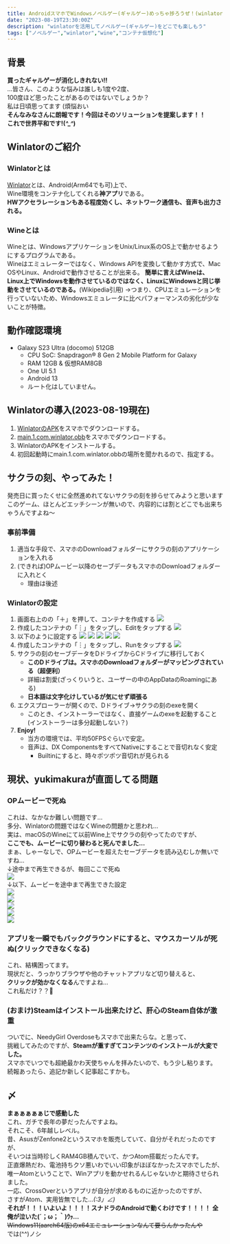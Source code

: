 ```yaml
---
title: AndroidスマホでWindowsノベルゲー(ギャルゲー)めっちゃ捗ろうぜ！(winlator)
date: "2023-08-19T23:30:00Z"
description: "winlatorを活用してノベルゲー(ギャルゲー)をどこでも楽しもう"
tags: ["ノベルゲー","winlator","wine","コンテナ仮想化"]
---
```

## 背景
**買ったギャルゲーが消化しきれない!!**
<br/>
...皆さん、このような悩みは誰しも1度や2度、   
100度ほど思ったことがあるのではないでしょうか？   
私は日頃思ってます (煩悩おい
<br/>
**そんなみなさんに朗報です！今回はそのソリューションを提案します！！**   
**これで世界平和です!(*^_^*)**

## Winlatorのご紹介
### Winlatorとは
[Winlator](https://github.com/brunodev85/winlator)とは、Android(Arm64でも可)上で、   
Wine環境をコンテナ化してくれる**神アプリ**である。  
**HWアクセラレーションもある程度効くし、ネットワーク通信も、音声も出力される。**
### Wineとは
Wineとは、WindowsアプリケーションをUnix/Linux系のOS上で動かせるようにするプログラムである。   
Wineはエミュレーターではなく、Windows APIを変換して動かす方式で、Mac OSやLinux、Androidで動作させることが出来る。
**簡単に言えばWineは、Linux上でWindowsを動作させているのではなく、LinuxにWindowsと同じ挙動をさせているのである。**(Wikipedia引用)
→つまり、CPUエミュレーションを行っていないため、Windowsエミュレータに比べパフォーマンスの劣化が少ないことが特徴。

## 動作確認環境
- Galaxy S23 Ultra (docomo) 512GB
    - CPU SoC: Snapdragon® 8 Gen 2 Mobile Platform for Galaxy
    - RAM 12GB & 仮想RAM8GB
    - One UI 5.1
    - Android 13
    - ルート化はしていません。


## Winlatorの導入(2023-08-19現在)
1. [WinlatorのAPK](https://github.com/brunodev85/winlator/releases)をスマホでダウンロードする。
2. [main.1.com.winlator.obb](https://github.com/brunodev85/winlator/releases/tag/v1.0.0)をスマホでダウンロードする。
3. WinlatorのAPKをインストールする。
4. 初回起動時にmain.1.com.winlator.obbの場所を聞かれるので、指定する。


## サクラの刻、やってみた！
発売日に買ったくせに全然進めれてないサクラの刻を捗らせてみようと思います    
このゲーム、ほとんどエッチシーンが無いので、内容的には割とどこでも出来ちゃうんですよね〜   
### 事前準備
1. 適当な手段で、スマホのDownloadフォルダーにサクラの刻のアプリケーションを入れる
2. (できれば)OPムービー以降のセーブデータもスマホのDownloadフォルダーに入れとく
    - 理由は後述
### Winlatorの設定
1. 画面右上のの「＋」を押して、コンテナを作成する
![](./topmenu.jpg)
2. 作成したコンテナの「︙」をタップし、Editをタップする
![](./topmenu_and_conainermenu.jpg)
3. 以下のように設定する
![](./normalsetting1.jpg)
![](./normalsetting2.jpg)
![](./normalsetting3.jpg)
![](./normalsetting4.jpg)
![](./normalsetting5.jpg)
4. 作成したコンテナの「︙」をタップし、Runをタップする
![](./topmenu_and_conainermenu.jpg)
5. サクラの刻のセーブデータをDドライブからCドライブに移行しておく
    - **このDドライブは。スマホのDownloadフォルダーがマッピングされている（超便利）**
    - 詳細は割愛(ざっくりいうと、ユーザーの中のAppDataのRoamingにある)
    - **日本語は文字化けしているが気にせず頑張る**
5. エクスプローラーが開くので、Dドライブ→サクラの刻のexeを開く
    - このとき、インストーラーではなく、直接ゲームのexeを起動すること(インストーラーは多分起動しない？)
6. **Enjoy!**
    - 当方の環境では、平均50FPSぐらいで安定。
    - 音声は、DX ComponentsをすべてNativeにすることで音切れなく安定
        - Builtinにすると、時々ポツポツ音切れが見られる

## 現状、yukimakuraが直面してる問題
### OPムービーで死ぬ
これは、なかなか難しい問題です...    
多分、Winlatorの問題ではなくWineの問題かと思われ...    
実は、macOSのWineにて以前Wine上でサクラの刻やってたのですが、   
**ここでも、ムービーに切り替わると死んでました...**   
まぁ、しゃーなしで、OPムービーを超えたセーブデータを読み込むしか無いですね...    
↓途中まで再生できるが、毎回ここで死ぬ   
![](./movie_freeze.jpg)   
↓以下、ムービーを途中まで再生できた設定   
![](./moviesetting1.jpg)   
![](./moviesetting2.jpg)   
![](./moviesetting3.jpg)   
![](./moviesetting4.jpg)   
![](./moviesetting5.jpg)   

### アプリを一瞬でもバックグラウンドにすると、マウスカーソルが死ぬ(クリックできなくなる)
これ、結構困ってます。   
現状だと、うっかりブラウザや他のチャットアプリなど切り替えると、   
**クリックが効かなくなる**んですよね...   
これ私だけ？？🤔

### (おまけ)Steamはインストール出来たけど、肝心のSteam自体が激重
ついでに、NeedyGirl Overdoseもスマホで出来たらな。と思って、   
挑戦してみたのですが、**Steamが重すぎてコンテンツのインストールが大変でした。**   
スマホでいつでも超絶最かわ天使ちゃんを拝みたいので、もう少し粘ります。     
続報あったら、追記か新しく記事起こすかも。   

## 〆
**まぁぁぁぁぁじで感動した**   
これ、ガチで長年の夢だったんですよね。   
それこそ、6年越しレベル。   
昔、AsusがZenfone2というスマホを販売していて、自分がそれだったのですが、   
そいつは当時珍しくRAM4GB積んでいて、かつAtom搭載だったんです。   
正直爆熱だわ、電池持ちクソ悪いわでいい印象がほぼなかったスマホでしたが、   
唯一Atomということで、Winアプリを動かせれるんじゃないかと期待させられました。   
一応、CrossOverというアプリが自分が求めるものに近かったのですが、   
さすがAtom、実用皆無でした..._(:3」∠)_   
**それが！！！いよいよ！！！！スナドラのAndroidで動くわけです！！！！**
**全俺が泣いた(´；ω；｀)ｳｯ…**   
~~Windows11(aarch64版)のx64エミュレーションなんて要らんかったんや~~   
では(^^)ノシ
